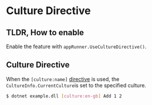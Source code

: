 # Culture Directive

## TLDR, How to enable 
Enable the feature with `appRunner.UseCultureDirective()`.

## Culture Directive

When the `[culture:name]` [directive](../Extensibility/directives.md) is used, the `CultureInfo.CurrentCulture`is set to the specified culture.

```bash
$ dotnet example.dll [culture:en-gb] Add 1 2
```

